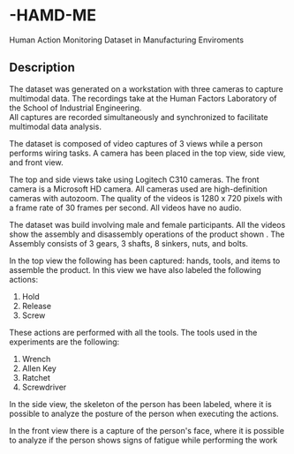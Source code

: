 # -HAMD-ME
Human Action Monitoring Dataset in Manufacturing Enviroments

## Description
The dataset was generated on a workstation with three cameras to capture multimodal data. 
The recordings take at the Human Factors Laboratory of the School of Industrial Engineering.   
All captures are recorded simultaneously and synchronized to facilitate multimodal data analysis. 

The dataset is composed of video captures of 3 views while a person performs wiring tasks. A camera has been placed in the top view, side view, and front view.

The top and side views take using Logitech C310 cameras. The front camera is a Microsoft HD camera. 
All cameras used are high-definition cameras with autozoom. The quality of the videos is 1280 x 720 pixels with a frame rate of 30 frames per second. All videos have no audio.

The dataset was build involving male and female participants. All the videos show the assembly and disassembly operations of the product shown .
The Assembly consists of 3 gears, 3 shafts, 8 sinkers, nuts, and bolts. 

In the top view the following has been captured: hands, tools, and items to assemble the product. In this view we have also labeled the following actions:

1. Hold
2. Release
3. Screw

These actions are performed with all the tools. 
The tools used in the experiments are the following:

1. Wrench
2. Allen Key
3. Ratchet
4. Screwdriver

In the side view, the skeleton of the person has been labeled, where it is possible to analyze the posture of the person when executing the actions.

In the front view there is a capture of the person's face, where it is possible to analyze if the person shows signs of fatigue while performing the work

